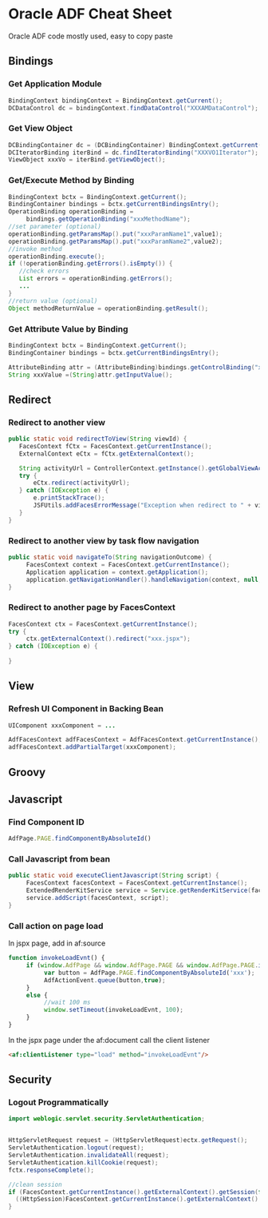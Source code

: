 # Oracle ADF Cheat Sheet

Oracle ADF code mostly used, easy to copy paste

## Bindings

### Get Application Module
```java
BindingContext bindingContext = BindingContext.getCurrent(); 
DCDataControl dc = bindingContext.findDataControl("XXXAMDataControl");
```
### Get View Object
```java
DCBindingContainer dc = (DCBindingContainer) BindingContext.getCurrent().getCurrentBindingsEntry();
DCIteratorBinding iterBind = dc.findIteratorBinding("XXXVO1Iterator");
ViewObject xxxVo = iterBind.getViewObject();
```
### Get/Execute Method by Binding  
```java
BindingContext bctx = BindingContext.getCurrent();
BindingContainer bindings = bctx.getCurrentBindingsEntry();
OperationBinding operationBinding = 
     bindings.getOperationBinding("xxxMethodName");
//set parameter (optional)
operationBinding.getParamsMap().put("xxxParamName1",value1);
operationBinding.getParamsMap().put("xxxParamName2",value2);
//invoke method
operationBinding.execute();
if (!operationBinding.getErrors().isEmpty()) {
   //check errors
   List errors = operationBinding.getErrors();
   ...
}
//return value (optional)
Object methodReturnValue = operationBinding.getResult();
```

### Get Attribute Value by Binding  
```java
BindingContext bctx = BindingContext.getCurrent();
BindingContainer bindings = bctx.getCurrentBindingsEntry();

AttributeBinding attr = (AttributeBinding)bindings.getControlBinding("xxxValue");
String xxxValue =(String)attr.getInputValue();

```

## Redirect

### Redirect to another view
```java
public static void redirectToView(String viewId) {
   FacesContext fCtx = FacesContext.getCurrentInstance();
   ExternalContext eCtx = fCtx.getExternalContext();

   String activityUrl = ControllerContext.getInstance().getGlobalViewActivityURL(viewId);
   try {
       eCtx.redirect(activityUrl);
   } catch (IOException e) {
       e.printStackTrace();
       JSFUtils.addFacesErrorMessage("Exception when redirect to " + viewId);
   }
}
```

### Redirect to another view by task flow navigation
```java
public static void navigateTo(String navigationOutcome) {
     FacesContext context = FacesContext.getCurrentInstance();
     Application application = context.getApplication();
     application.getNavigationHandler().handleNavigation(context, null, navigationOutcome);
}
```

### Redirect to another page by FacesContext
```java
FacesContext ctx = FacesContext.getCurrentInstance();
try {
     ctx.getExternalContext().redirect("xxx.jspx");
} catch (IOException e) {
     
}
```

## View

### Refresh UI Component in Backing Bean

```java
UIComponent xxxComponent = ...

AdfFacesContext adfFacesContext = AdfFacesContext.getCurrentInstance();
adfFacesContext.addPartialTarget(xxxComponent);
```
## Groovy

## Javascript

### Find Component ID 
``` javascript
AdfPage.PAGE.findComponentByAbsoluteId()
```

### Call Javascript from bean
```java
public static void executeClientJavascript(String script) {
     FacesContext facesContext = FacesContext.getCurrentInstance();
     ExtendedRenderKitService service = Service.getRenderKitService(facesContext, ExtendedRenderKitService.class);
     service.addScript(facesContext, script);
}
```
### Call action on page load

In jspx page, add in af:source
```javascript
function invokeLoadEvnt() {
     if (window.AdfPage && window.AdfPage.PAGE && window.AdfPage.PAGE.isSynchronizedWithServer()) {
          var button = AdfPage.PAGE.findComponentByAbsoluteId('xxx');
          AdfActionEvent.queue(button,true);
     }
     else {
          //wait 100 ms
          window.setTimeout(invokeLoadEvnt, 100);
     }
}
```
In the jspx page under the af:document call the client listener
```html
<af:clientListener type="load" method="invokeLoadEvnt"/>
```

## Security

### Logout Programmatically
```java
import weblogic.servlet.security.ServletAuthentication;


HttpServletRequest request = (HttpServletRequest)ectx.getRequest();  
ServletAuthentication.logout(request);  
ServletAuthentication.invalidateAll(request);   
ServletAuthentication.killCookie(request);  
fctx.responseComplete();  

//clean session
if (FacesContext.getCurrentInstance().getExternalContext().getSession(false) != null) {
  ((HttpSession)FacesContext.getCurrentInstance().getExternalContext().getSession(false)).invalidate();
}
```
